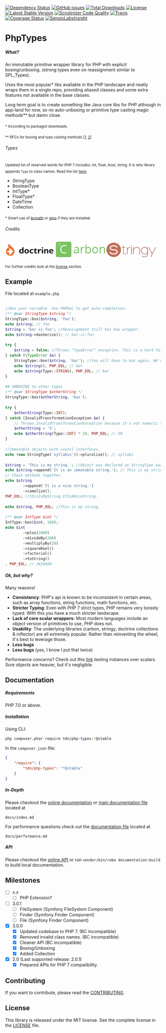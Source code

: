 [![Dependency Status][version eye shield]][version eye]
[![GitHub issues][github issues]][issues page]
[![Total Downloads][downloads shield]][packagist page]
[![License][license shield]][packagist page]
[![Latest Stable Version][latest version shield]][packagist page]
[![Scrutinizer Code Quality][scrutinizer score shield]][scrutinizer page]
[![Travis][travis build shield]][travis page]
[![Coverage Status][coveralls badge]][coveralls page]
[![SensioLabsInsight][sensio shield]][sensio page]

PhpTypes
========

##### What?

An immutable primitive wrapper library for PHP with explicit boxing/unboxing.
 (strong types even on reassignment similar to SPL_Types).

Uses the most popular* libs available in the PHP landscape and neatly wraps them in a single repo,
 providing aliased classes and some extra features not available in the base classes.
 
Long term goal is to create something like Java core libs for PHP
 although in app-land for now, so no auto-unboxing or primitive type
  casting magic methods** but damn close.

<sub>* According to packagist downloads.</sub>

<sub>** RFCs for boxing and type casting methods [[1](https://wiki.php.net/rfc/boxingandunboxing), 
[2](https://wiki.php.net/rfc/object_cast_to_types)]</sub>

###### Types

<sub>Updated list of reserved words for PHP 7 includes: int, float, bool, string.  It is why library appends `Type` to class names. Read the list [here](https://secure.php.net/manual/en/reserved.other-reserved-words.php).</sub>

- StringType
- BooleanType
- IntType*
- FloatType*
- DateTime
- Collection

<sub>* Smart use of [bcmath] or [gmp] if they are installed.</sub>

###### Credits

<a href="https://github.com/doctrine"><img src="https://raw.githubusercontent.com/TheDevNetwork/Aux/master/images/doctrine-logo.png" alt="Doctrine Collections & Doctrine Inflector" width="160px" /></a> 
 <a href="https://github.com/briannesbitt/carbon"><img src="https://raw.githubusercontent.com/TheDevNetwork/Aux/master/images/carbon-logo.png" alt="Doctrine" width="160px"  /></a>
  <a href="https://github.com/danielstjules/Stringy"><img src="https://raw.githubusercontent.com/TheDevNetwork/Aux/master/images/stringy.png" alt="Stringy" width="160px" /></a>

<sub>For further credits look at the [license](#license) section.</sub>

Example
-------
File located at `example.php`

```php

//Box your variable. Use PHPDoc to get auto-completion.
/** @var StringType $string */
StringType::box($string, 'foo');
echo $string; // foo
$string = 'bar is fun'; //Reassignment still has box wrapper.
echo $string->dasherize(); // bar-is-fun

try {
    $string = false; //Throws "TypeError" exception. This is a hard fail and you will have to box variable again.
} catch (\TypeError $e) {
    StringType::box($string, 'bar'); //You will have to box again. We've lost the pointer.
    echo $string(), PHP_EOL; // bar
    echo $string(Type::STRING), PHP_EOL; // bar
}

## UNBOXING to other types
/** @var StringType $otherString */
StringType::box($otherString, 'baz');

try {
    $otherString(Type::INT);
} catch (InvalidTransformationException $e) {
    // Throws InvalidTransformationException because it's not numeric string. Let's make it one.
    $otherString = '5';
    echo $otherString(Type::INT) * 10, PHP_EOL; // 50
}

//Immutable objects with useful interfaces.
echo (new StringType('syllabus'))->pluralize(); // syllabi

$string = 'This is my string.'; //Object was declared as StringType earlier. Returns new intance.
echo $string->append('It is an immutable string.'); // This is my string. It is an immutable string.
// Chain methods together.
echo $string
        ->append('It is a nice string.')
        ->camelize(),
PHP_EOL; //thisIsMyString.ItIsANiceString.

echo $string, PHP_EOL; //This is my string.

/** @var IntType $int */
IntType::box($int, 100);
echo $int
        ->plus(1000)
        ->divideBy(200)
        ->multiplyBy(20)
        ->squareRoot()
        ->factorial()
        ->toString()
, PHP_EOL; // 3628800

```

##### Ok, but why?

Many reasons!
* **Consistency**: PHP's api is known to be inconsistent in certain areas, such as array functions, string functions, math functions, etc.
* **Stricter Typing**: Even with PHP 7 strict types, PHP remains very loosely typed. With this you have a much stricter landscape.
* **Lack of core scalar wrappers**: Most modern languages include an object version of primitives to use, PHP does not.
* **Usability**: The underlying libraries (carbon, stringy, doctrine collections & inflector) are all 
 extremely popular. Rather than reinventing the wheel, it's best to leverage those.
* **Less bugs**
* **Less bugs** (yes, I know I put that twice)

Performance concerns? Check out this [link][performance-doc] testing instances over scalars. Sure objects are heavier, but it's negligible.

Documentation
-------------

##### Requirements

PHP 7.0 or above.

##### Installation

Using CLI:

```bash
php composer.phar require tdn/php-types:*@stable
```

In the `composer.json` file:
```json
{
    "require": {
        "tdn/php-types": "*@stable"
    }
}
```

##### In-Depth
Please checkout the [online documentation] or [main documentation file] located at

    docs/index.md

For performance questions check out the [documentation file][performance-doc] located at

    docs/performance.md

##### API

Please checkout the [online API] or run `vendor/bin/robo documentation:build` to build local documentation.

Milestones
----------

- [ ] x.x
  - [ ] PHP Extension?
- [ ] 3.0.1
  - [ ] FileSystem (Symfony FileSystem Component)
  - [ ] Finder (Symfony Finder Component)
  - [ ] File (Symfony Finder Component)
- [x] 3.0.0
  - [x] Updated codebase to PHP 7. (BC Incompatible)
  - [x] Removed invalid class names. (BC incompatible)
  - [x] Cleaner API (BC incompatible)
  - [x] Boxing/Unboxing
  - [x] Added Collection
- [X] 2.0 (Last supported release: 2.0.1)
  - [x] Prepared APIs for PHP 7 compatibility.

Contributing
------------

If you want to contribute, please read the [CONTRIBUTING](CONTRIBUTING.md).

License
-------

This library is released under the MIT license. See the complete license in the [LICENSE](LICENSE.md) file.

[online documentation]: http://todo
[online API]: http://todo
[performance-doc]: docs/performance.md
[bcmath]: https://secure.php.net/manual/en/book.bc.php
[gmp]: https://secure.php.net/manual/en/book.gmp.php
[main documentation file]: docs/index.md

[SensioLabsInsight]:https://insight.sensiolabs.com/projects/5d4f02af-7c43-4079-bcb0-9d57439a9a3f/big.png
[version eye shield]: https://www.versioneye.com/user/projects/55e90585211c6b001f00088b/badge.svg?style=flat-square
[version eye]: https://www.versioneye.com/user/projects/55e90585211c6b001f00088b
[github issues]: https://img.shields.io/github/issues/TheDevNetwork/PhpTypes.svg?style=flat-square
[issues page]: https://github.com/TheDevNetwork/PhpTypes/issues
[downloads shield]: https://img.shields.io/packagist/dt/tdn/php-types.svg?style=flat-square
[license shield]: https://img.shields.io/packagist/l/tdn/php-types.svg?style=flat-square
[latest version shield]: https://img.shields.io/packagist/v/tdn/php-types.svg?style=flat-square
[packagist page]: https://packagist.org/packages/tdn/php-types
[scrutinizer score shield]: https://img.shields.io/scrutinizer/g/TheDevNetwork/PhpTypes.svg?style=flat-square
[scrutinizer page]: https://scrutinizer-ci.com/g/TheDevNetwork/PhpTypes
[travis build shield]: https://img.shields.io/travis/TheDevNetwork/PhpTypes.svg?style=flat-square
[travis page]: https://travis-ci.org/TheDevNetwork/PhpTypes
[coveralls badge]: https://img.shields.io/coveralls/TheDevNetwork/PhpTypes/master.svg?style=flat-square
[coveralls page]: https://coveralls.io/github/TheDevNetwork/PhpTypes?branch=master
[sensio shield]: https://insight.sensiolabs.com/projects/5d4f02af-7c43-4079-bcb0-9d57439a9a3f/mini.png
[sensio page]: https://insight.sensiolabs.com/projects/5d4f02af-7c43-4079-bcb0-9d57439a9a3f
